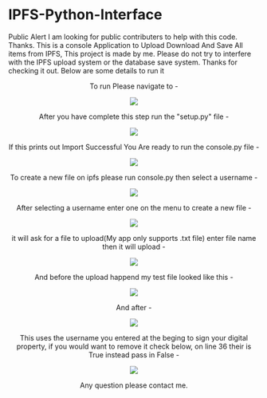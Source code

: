 # IPFS-Python-Interface
Public Alert I am looking for public contributers to help with this code. Thanks.
This is a console Application to Upload Download And Save All items from IPFS, This project is made by me. Please do not try to interfere with the IPFS upload system 
or the database save system. Thanks for checking it out. Below are some details to run it
<p align="center">
  To run Please navigate to - 
</p>
<p align="center">
  <img src="https://i.postimg.cc/Yq7SV1bQ/Capture.jpg">
</p>

<p align="center">
    After you have complete this step run the "setup.py" file -
</p>
<p align="center">
  <img src="https://i.postimg.cc/Ss8y1s9Z/Capture6.jpg">
</p>

<p align="center">
   If this prints out Import Successful You Are ready to run the console.py file -
</p>
<p align="center">
  <img src="https://i.postimg.cc/SKHSG8n2/Capture2.jpg">
</p>

<p align="center">
    To create a new file on ipfs please run console.py then select a username - 
</p>
<p align="center">
  <img src="https://i.postimg.cc/PrMqkPR9/Capture3.jpg">
</p>

<p align="center">
    After selecting a username enter one on the menu to create a new file -
</p>
<p align="center">
  <img src="https://i.postimg.cc/9Q8FrsVB/Capture4.jpg">
</p>

<p align="center">
    it will ask for a file to upload(My app only supports .txt file) enter file name then it will upload -
</p>
<p align="center">
  <img src="https://i.postimg.cc/KYXFkT40/Capture5.jpg">
</p>

<p align="center">
    And before the upload happend my test file looked like this - 
</p>
<p align="center">
  <img src="https://i.postimg.cc/XvwWwvC4/Capture7.jpg">
</p>

<p align="center">
  And after - 
</p>
<p align="center">
  <img src="https://i.postimg.cc/4dsgwT6t/Capture8.jpg">
</p>


<p align="center">
  This uses the username you entered at the beging to sign your digital property, if you would want to remove it check below, on line 36 their is True instead pass in False - 
</p>
<p align="center">
  <img src="https://i.postimg.cc/W4RFNhVv/Capture9.jpg">
</p>

<p align="center">
  Any question please contact me.
</p>
